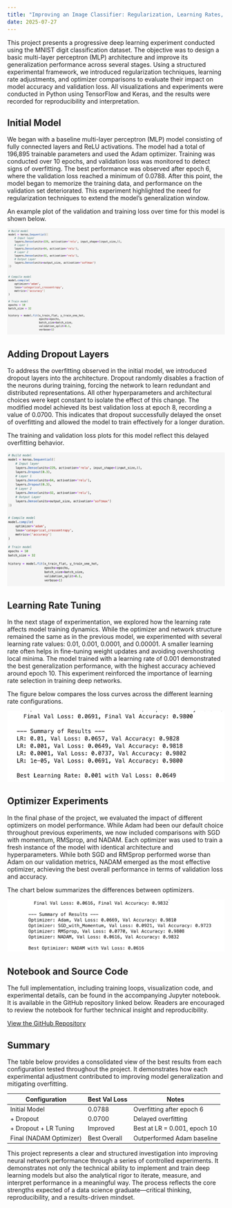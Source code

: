 ```yaml
---
title: "Improving an Image Classifier: Regularization, Learning Rates, and Optimizer Tuning"
date: 2025-07-27
---
```


This project presents a progressive deep learning experiment conducted using the MNIST digit classification dataset. The objective was to design a basic multi-layer perceptron (MLP) architecture and improve its generalization performance across several stages. Using a structured experimental framework, we introduced regularization techniques, learning rate adjustments, and optimizer comparisons to evaluate their impact on model accuracy and validation loss. All visualizations and experiments were conducted in Python using TensorFlow and Keras, and the results were recorded for reproducibility and interpretation.

## Initial Model

We began with a baseline multi-layer perceptron (MLP) model consisting of fully connected layers and ReLU activations. The model had a total of 196,895 trainable parameters and used the Adam optimizer. Training was conducted over 10 epochs, and validation loss was monitored to detect signs of overfitting. The best performance was observed after epoch 6, where the validation loss reached a minimum of 0.0788. After this point, the model began to memorize the training data, and performance on the validation set deteriorated. This experiment highlighted the need for regularization techniques to extend the model’s generalization window.

An example plot of the validation and training loss over time for this model is shown below.

![Initial Model](/assets/images/posts/model-iteration/initial-model.png)


## Adding Dropout Layers

To address the overfitting observed in the initial model, we introduced dropout layers into the architecture. Dropout randomly disables a fraction of the neurons during training, forcing the network to learn redundant and distributed representations. All other hyperparameters and architectural choices were kept constant to isolate the effect of this change. The modified model achieved its best validation loss at epoch 8, recording a value of 0.0700. This indicates that dropout successfully delayed the onset of overfitting and allowed the model to train effectively for a longer duration.

The training and validation loss plots for this model reflect this delayed overfitting behavior.

![Dropout Model](/assets/images/posts/model-iteration/drop-out.png)

## Learning Rate Tuning

In the next stage of experimentation, we explored how the learning rate affects model training dynamics. While the optimizer and network structure remained the same as in the previous model, we experimented with several learning rate values: 0.01, 0.001, 0.0001, and 0.00001. A smaller learning rate often helps in fine-tuning weight updates and avoiding overshooting local minima. The model trained with a learning rate of 0.001 demonstrated the best generalization performance, with the highest accuracy achieved around epoch 10. This experiment reinforced the importance of learning rate selection in training deep networks.

The figure below compares the loss curves across the different learning rate configurations.

![Learning Rate Comparison](/assets/images/posts/model-iteration/learning-rate.png)

## Optimizer Experiments

In the final phase of the project, we evaluated the impact of different optimizers on model performance. While Adam had been our default choice throughout previous experiments, we now included comparisons with SGD with momentum, RMSprop, and NADAM. Each optimizer was used to train a fresh instance of the model with identical architecture and hyperparameters. While both SGD and RMSprop performed worse than Adam on our validation metrics, NADAM emerged as the most effective optimizer, achieving the best overall performance in terms of validation loss and accuracy.

The chart below summarizes the differences between optimizers.

![Optimizer Comparison](/assets/images/posts/model-iteration/optimizer-comp.png)

## Notebook and Source Code

The full implementation, including training loops, visualization code, and experimental details, can be found in the accompanying Jupyter notebook. It is available in the GitHub repository linked below. Readers are encouraged to review the notebook for further technical insight and reproducibility.

[View the GitHub Repository](https://github.com/MylesTym/model_iteration)

## Summary

The table below provides a consolidated view of the best results from each configuration tested throughout the project. It demonstrates how each experimental adjustment contributed to improving model generalization and mitigating overfitting.

| Configuration                        | Best Val Loss | Notes                        |
|-------------------------------------|----------------|------------------------------|
| Initial Model                       | 0.0788         | Overfitting after epoch 6    |
| + Dropout                           | 0.0700         | Delayed overfitting          |
| + Dropout + LR Tuning               | Improved       | Best at LR = 0.001, epoch 10 |
| Final (NADAM Optimizer)             | Best Overall   | Outperformed Adam baseline   |

This project represents a clear and structured investigation into improving neural network performance through a series of controlled experiments. It demonstrates not only the technical ability to implement and train deep learning models but also the analytical rigor to iterate, measure, and interpret performance in a meaningful way. The process reflects the core strengths expected of a data science graduate—critical thinking, reproducibility, and a results-driven mindset.
